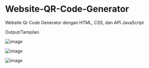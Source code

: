 # Website-QR-Code-Generator
Website Qr Code Generator dengan HTML, CSS, dan API JavaScript

Output/Tampilan

![image](https://user-images.githubusercontent.com/50587422/203819777-c8781d55-2690-49e1-a549-2103cee46f86.png)

![image](https://user-images.githubusercontent.com/50587422/200993213-16120e18-401a-4cc8-a8b8-0c828e02f418.png)

![image](https://user-images.githubusercontent.com/50587422/203820171-c870cfb5-2cd8-4511-b248-bfc7fe37e59c.png)

